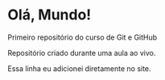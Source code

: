 # Olá, Mundo!
 Primeiro repositório do curso de Git e GitHub

 Repositório criado durante uma aula ao vivo.

 Essa linha eu adicionei diretamente no site.
